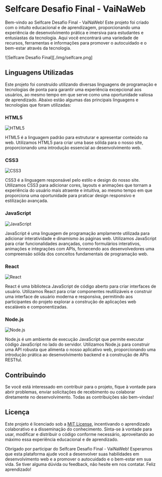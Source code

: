 # Selfcare Desafio Final - VaiNaWeb

Bem-vindo ao Selfcare Desafio Final - VaiNaWeb! Este projeto foi criado com o intuito educacional e de aprendizagem, proporcionando uma experiência de desenvolvimento prática e imersiva para estudantes e entusiastas da tecnologia. Aqui você encontrará uma variedade de recursos, ferramentas e informações para promover o autocuidado e o bem-estar através da tecnologia.

![Selfcare Desafio Final][./img/selfcare.png]

## Linguagens Utilizadas

Este projeto foi construído utilizando diversas linguagens de programação e tecnologias de ponta para garantir uma experiência excepcional aos usuários, ao mesmo tempo em que serve como uma oportunidade valiosa de aprendizado. Abaixo estão algumas das principais linguagens e tecnologias que foram utilizadas:

### HTML5
![HTML5](https://camo.githubusercontent.com/bfe6a48836e87b13a16f1f56f88fee428475c2ac29247992ec9b8bcc7154f881/68747470733a2f2f696d672e736869656c64732e696f2f62616467652f48544d4c352d4533344632363f7374796c653d666f722d7468652d6261646765266c6f676f3d68746d6c35266c6f676f436f6c6f723d7768697465)

HTML5 é a linguagem padrão para estruturar e apresentar conteúdo na web. Utilizamos HTML5 para criar uma base sólida para o nosso site, proporcionando uma introdução essencial ao desenvolvimento web.

### CSS3
![CSS3](https://camo.githubusercontent.com/472c222e8f240a48ae51cd9b082a1b857be809dcd851a25150890c2da50c13a5/68747470733a2f2f696d672e736869656c64732e696f2f62616467652f435353332d3135373242363f7374796c653d666f722d7468652d6261646765266c6f676f3d63737333266c6f676f436f6c6f723d7768697465)

CSS3 é a linguagem responsável pelo estilo e design do nosso site. Utilizamos CSS3 para adicionar cores, layouts e animações que tornam a experiência do usuário mais atraente e intuitiva, ao mesmo tempo em que proporciona uma oportunidade para praticar design responsivo e estilização avançada.

### JavaScript
![JavaScript](https://camo.githubusercontent.com/84372c7d2f1a7308844360ecad82d49b3f6cbc068a0c5e31aeea6ca5344b77ba/68747470733a2f2f696d672e736869656c64732e696f2f62616467652f4a6176615363726970742d4637444631453f7374796c653d666f722d7468652d6261646765266c6f676f3d6a617661736372697074266c6f676f436f6c6f723d626c61636b)

JavaScript é uma linguagem de programação amplamente utilizada para adicionar interatividade e dinamismo às páginas web. Utilizamos JavaScript para criar funcionalidades avançadas, como formulários interativos, animações e integrações com APIs, fornecendo aos desenvolvedores uma compreensão sólida dos conceitos fundamentais de programação web.

### React
![React](https://camo.githubusercontent.com/6c3957842901e5baa389f3bb8758c8966683333b28493013062fcab5fab645e7/68747470733a2f2f696d672e736869656c64732e696f2f62616467652f52656163742d3230323332413f7374796c653d666f722d7468652d6261646765266c6f676f3d7265616374266c6f676f436f6c6f723d363144414642)

React é uma biblioteca JavaScript de código aberto para criar interfaces de usuário. Utilizamos React para criar componentes reutilizáveis e construir uma interface de usuário moderna e responsiva, permitindo aos participantes do projeto explorar a construção de aplicações web escaláveis e componentizadas.

### Node.js
![Node.js](https://camo.githubusercontent.com/b0432ab0567d45add9bf155718ab7de57c330cd3acd719374fae0384e95688c2/68747470733a2f2f696d672e736869656c64732e696f2f62616467652f4e6f64652e6a732d3433383533443f7374796c653d666f722d7468652d6261646765266c6f676f3d6e6f64652e6a73266c6f676f436f6c6f723d7768697465)

Node.js é um ambiente de execução JavaScript que permite executar código JavaScript no lado do servidor. Utilizamos Node.js para construir uma API robusta que alimenta o nosso aplicativo web, proporcionando uma introdução prática ao desenvolvimento backend e à construção de APIs RESTful.

## Contribuindo

Se você está interessado em contribuir para o projeto, fique à vontade para abrir problemas, enviar solicitações de recebimento ou colaborar diretamente no desenvolvimento. Todas as contribuições são bem-vindas!

## Licença

Este projeto é licenciado sob a [MIT License](https://opensource.org/licenses/MIT), incentivando o aprendizado colaborativo e a disseminação do conhecimento. Sinta-se à vontade para usar, modificar e distribuir o código conforme necessário, aproveitando ao máximo essa experiência educacional e de aprendizado.

Obrigado por participar do Selfcare Desafio Final - VaiNaWeb! Esperamos que esta plataforma ajude você a desenvolver suas habilidades em desenvolvimento web e a promover o autocuidado e o bem-estar em sua vida. Se tiver alguma dúvida ou feedback, não hesite em nos contatar. Feliz aprendizado!

